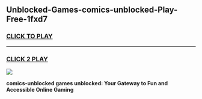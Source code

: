 
## Unblocked-Games-comics-unblocked-Play-Free-1fxd7
<h3>
<a href="https://premium76.site?title=comics-unblocked&ref=21A">CLICK TO PLAY</a></h3>
<hr>

<h3>
<a href="https://premium76.site?title=comics-unblocked&ref=21A">CLICK 2 PLAY</a>
  
</h3>

<a href="https://premium76.site?title=comics-unblocked&ref=21A"><img src="https://clearcache.store/games.png"></a>


**comics-unblocked games unblocked: Your Gateway to Fun and Accessible Online Gaming**

